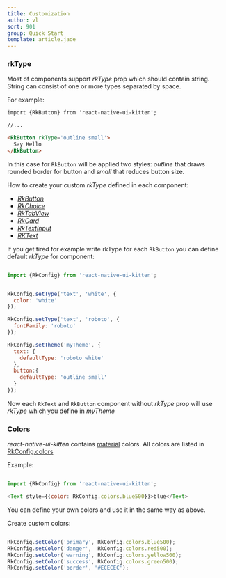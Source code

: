 ```yaml
---
title: Customization
author: vl
sort: 901
group: Quick Start
template: article.jade
---
```


<a href="#" id="rkType"></a>

### rkType

Most of components support *rkType* prop which should contain string. 
String can consist of one or more types separated by space. 

For example: 

```html
import {RkButton} from 'react-native-ui-kitten';

//... 

<RkButton rkType='outline small'>
  Say Hello
</RkButton>

```

In this case for `RkButton` will be applied two styles: *outline* that 
draws rounded border for button and *small* that reduces button size.

How to create your custom *rkType* defined in each component:

- *[RkButton](../button#custom)*  
- *[RkChoice](../choice#custom)*  
- *[RkTabView](../tab#custom)*  
- *[RkCard](../card#custom)*  
- *[RkTextInput](../input#custom)*  
- *[RKText](../text#custom)*  

If you get tired for example write rkType for each `RkButton` you can define
default *rkType* for component:
 
```javascript

import {RkConfig} from 'react-native-ui-kitten';


RkConfig.setType('text', 'white', {
  color: 'white'
});

RkConfig.setType('text', 'roboto', {
  fontFamily: 'roboto'
});

RkConfig.setTheme('myTheme', {
  text: {
    defaultType: 'roboto white'
  },
  button:{
    defaultType: 'outline small'
  }
});

```
 
Now each `RkText` and `RkButton` component without *rkType* 
prop will use *rkType* which you define in *myTheme* 
 

### Colors

*react-native-ui-kitten* contains [material](https://material.io/guidelines/style/color.html#color-color-palette) colors.
All colors are listed in [RkConfig.colors](https://github.com/akveo/react-native-ui-kitten/blob/master/util/color.js)
 
Example:

```javascript 

import {RkConfig} from 'react-native-ui-kitten';

<Text style={{color: RkConfig.colors.blue500}}>blue</Text>

```

You can define your own colors and use it in the same way as above.

Create custom colors:

```javascript 

RkConfig.setColor('primary', RkConfig.colors.blue500);
RkConfig.setColor('danger',  RkConfig.colors.red500);
RkConfig.setColor('warning', RkConfig.colors.yellow500);
RkConfig.setColor('success', RkConfig.colors.green500);
RkConfig.setColor('border', '#ECECEC');

```


